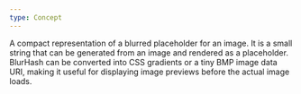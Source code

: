 ```yaml
---
type: Concept
---
```


A compact representation of a blurred placeholder for an image. It is a small string that can be generated from an image and rendered as a placeholder. BlurHash can be converted into CSS gradients or a tiny BMP image data URI, making it useful for displaying image previews before the actual image loads.